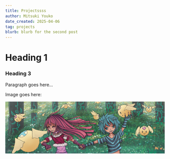 ```yaml
---
title: Projectssss
author: Mitsuki Youko
date_created: 2025-04-06
tag: projects
blurb: blurb for the second post
---
```


# Heading 1

### Heading 3

Paragraph goes here...

Image goes here:

<test what its like to put an image here..>

![testimage2](/src/content/Blogpost2/img/1.jpg)